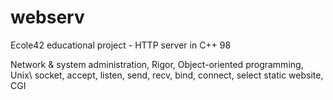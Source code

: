 # webserv
Ecole42 educational project - HTTP server in C++ 98

Network & system administration, Rigor, Object-oriented programming, Unix\\
socket, accept, listen, send, recv, bind, connect, select
static website, CGI
